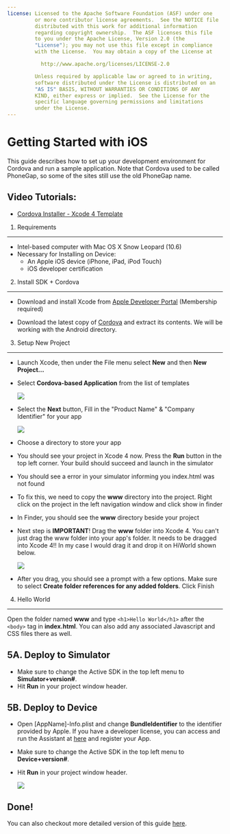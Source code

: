 ```yaml
---
license: Licensed to the Apache Software Foundation (ASF) under one
         or more contributor license agreements.  See the NOTICE file
         distributed with this work for additional information
         regarding copyright ownership.  The ASF licenses this file
         to you under the Apache License, Version 2.0 (the
         "License"); you may not use this file except in compliance
         with the License.  You may obtain a copy of the License at

           http://www.apache.org/licenses/LICENSE-2.0

         Unless required by applicable law or agreed to in writing,
         software distributed under the License is distributed on an
         "AS IS" BASIS, WITHOUT WARRANTIES OR CONDITIONS OF ANY
         KIND, either express or implied.  See the License for the
         specific language governing permissions and limitations
         under the License.
---
```


Getting Started with iOS
========================

This guide describes how to set up your development environment for Cordova and run a sample application.  Note that Cordova used to be called PhoneGap, so some of the sites still use the old PhoneGap name.


Video Tutorials:
----------------

- [Cordova Installer - Xcode 4 Template](http://www.youtube.com/v/R9zktJUN7AI?autoplay=1)


1. Requirements
---------------
- Intel-based computer with Mac OS X Snow Leopard (10.6)
- Necessary for Installing on Device:
    - An Apple iOS device (iPhone, iPad, iPod Touch)
    - iOS developer certification


2. Install SDK + Cordova
------------------------

- Download and install Xcode from [Apple Developer Portal](http://developer.apple.com) (Membership required)</p>
- Download the latest copy of [Cordova](http://phonegap.com/download) and extract its contents. We will be working with the Android directory.


3. Setup New Project
--------------------

- Launch Xcode, then under the File menu select **New** and then **New Project...**
- Select **Cordova-based Application** from the list of templates

    ![](img/guide/getting-started/ios/XCode4-templates.png)
- Select the **Next** button, Fill in the "Product Name" &amp; "Company Identifier" for your app

    ![](img/guide/getting-started/ios/xcode4-name_your_app.png)
    
- Choose a directory to store your app
- You should see your project in Xcode 4 now. Press the **Run** button in the top left corner. Your build should succeed and launch in the simulator
- You should see a error in your simulator informing you index.html was not found
- To fix this, we need to copy the **www** directory into the project. Right click on the project in the left navigation window and click show in finder
- In Finder, you should see the **www** directory beside your project
- Next step is **IMPORTANT**! Drag the **www** folder into Xcode 4. You can't just drag the www folder into your app's folder. It needs to be dragged into Xcode 4!! In my case I would drag it and drop it on HiWorld shown below.
    
    ![](img/guide/getting-started/ios/project.jpg)
- After you drag, you should see a prompt with a few options. Make sure to select **Create folder references for any added folders**. Click Finish


4. Hello World
--------------

Open the folder named **www** and type `<h1>Hello World</h1>` after the `<body>` tag in **index.html**. You can also add any associated Javascript and CSS files there as well.
    
    
5A. Deploy to Simulator
-----------------------

- Make sure to change the Active SDK in the top left menu to **Simulator+version#**.
- Hit **Run** in your project window header.


5B. Deploy to Device
--------------------

- Open [AppName]-Info.plist and change **BundleIdentifier** to the identifier provided by Apple. If you have a developer license, you can access and run the Assistant at [here](http://developer.apple.com/iphone/manage/overview/index.action) and register your App.
- Make sure to change the Active SDK in the top left menu to **Device+version#**.
- Hit **Run** in your project window header.

    ![](img/guide/getting-started/ios/HelloWorldiPhone4.png)    


Done!
-----

You can also checkout more detailed version of this guide [here](http://wiki.phonegap.com/w/page/39991939/Getting-Started-with-PhoneGap-iOS-using-Xcode-4-%28Template-Version%29).


